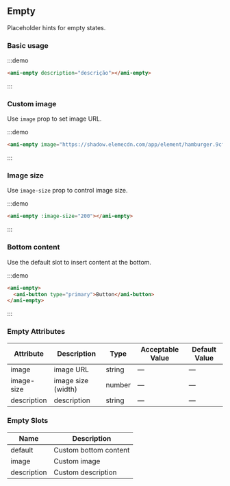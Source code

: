## Empty

Placeholder hints for empty states.

### Basic usage

:::demo

```html
<ami-empty description="descrição"></ami-empty>
```
:::

### Custom image

Use `image` prop to set image URL.

:::demo

```html
<ami-empty image="https://shadow.elemecdn.com/app/element/hamburger.9cf7b091-55e9-11e9-a976-7f4d0b07eef6.png"></ami-empty>
```
:::

### Image size

Use `image-size` prop to control image size.

:::demo

```html
<ami-empty :image-size="200"></ami-empty>
```
:::

### Bottom content

Use the default slot to insert content at the bottom.

:::demo

```html
<ami-empty>
  <ami-button type="primary">Button</ami-button>
</ami-empty>
```
:::

### Empty Attributes
| Attribute       | Description      | Type         | Acceptable Value    | Default Value   |
|-------------  |---------------- |---------------- |---------------------- |-------- |
| image          | image URL       | string  |          —             |    —     |
| image-size    | image size (width)  | number | — |    —  |
| description  | description    | string  |    —  |  — |

### Empty Slots

| Name | Description |
|------|--------|
| default | Custom bottom content  |
| image | Custom image     |
| description | Custom description     |
